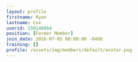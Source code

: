 ```yaml
---
layout: profile
firstname: Ryan
lastname: Cox
userid: 150140064
position: [Former Member]
join_date: 2016-07-05 00:00:00 -0400
training: []
profile: /assets/img/members/default/avatar.png
---
```

